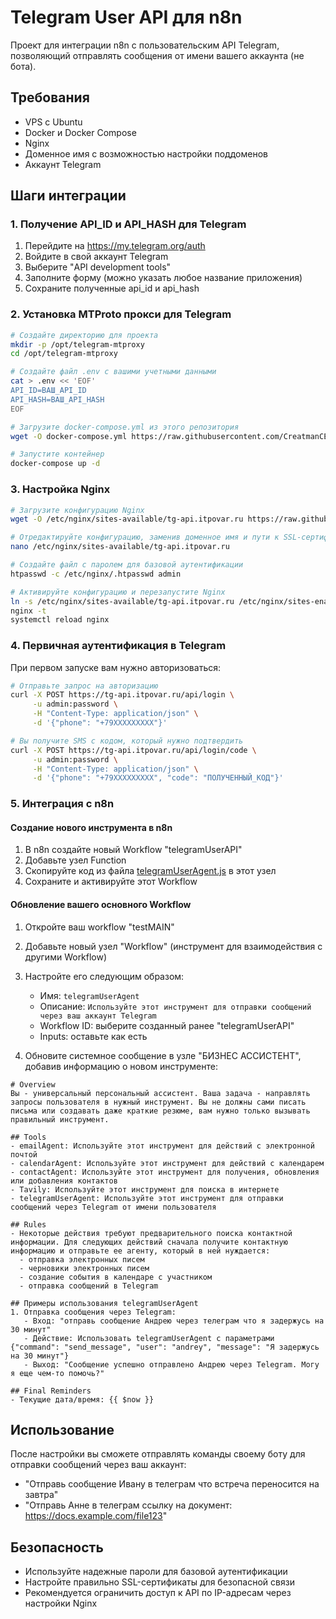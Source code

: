 # Telegram User API для n8n

Проект для интеграции n8n с пользовательским API Telegram, позволяющий отправлять сообщения от имени вашего аккаунта (не бота).

## Требования

- VPS с Ubuntu
- Docker и Docker Compose
- Nginx
- Доменное имя с возможностью настройки поддоменов
- Аккаунт Telegram

## Шаги интеграции

### 1. Получение API_ID и API_HASH для Telegram

1. Перейдите на https://my.telegram.org/auth
2. Войдите в свой аккаунт Telegram
3. Выберите "API development tools"
4. Заполните форму (можно указать любое название приложения)
5. Сохраните полученные api_id и api_hash

### 2. Установка MTProto прокси для Telegram

```bash
# Создайте директорию для проекта
mkdir -p /opt/telegram-mtproxy
cd /opt/telegram-mtproxy

# Создайте файл .env с вашими учетными данными
cat > .env << 'EOF'
API_ID=ВАШ_API_ID
API_HASH=ВАШ_API_HASH
EOF

# Загрузите docker-compose.yml из этого репозитория
wget -O docker-compose.yml https://raw.githubusercontent.com/CreatmanCEO/telegram-user-api/main/docker-compose.yml

# Запустите контейнер
docker-compose up -d
```

### 3. Настройка Nginx

```bash
# Загрузите конфигурацию Nginx
wget -O /etc/nginx/sites-available/tg-api.itpovar.ru https://raw.githubusercontent.com/CreatmanCEO/telegram-user-api/main/nginx-config.conf

# Отредактируйте конфигурацию, заменив доменное имя и пути к SSL-сертификатам
nano /etc/nginx/sites-available/tg-api.itpovar.ru

# Создайте файл с паролем для базовой аутентификации
htpasswd -c /etc/nginx/.htpasswd admin

# Активируйте конфигурацию и перезапустите Nginx
ln -s /etc/nginx/sites-available/tg-api.itpovar.ru /etc/nginx/sites-enabled/
nginx -t
systemctl reload nginx
```

### 4. Первичная аутентификация в Telegram

При первом запуске вам нужно авторизоваться:

```bash
# Отправьте запрос на авторизацию
curl -X POST https://tg-api.itpovar.ru/api/login \
     -u admin:password \
     -H "Content-Type: application/json" \
     -d '{"phone": "+79XXXXXXXXX"}'

# Вы получите SMS с кодом, который нужно подтвердить
curl -X POST https://tg-api.itpovar.ru/api/login/code \
     -u admin:password \
     -H "Content-Type: application/json" \
     -d '{"phone": "+79XXXXXXXXX", "code": "ПОЛУЧЕННЫЙ_КОД"}'
```

### 5. Интеграция с n8n

#### Создание нового инструмента в n8n

1. В n8n создайте новый Workflow "telegramUserAPI"
2. Добавьте узел Function
3. Скопируйте код из файла [telegramUserAgent.js](https://raw.githubusercontent.com/CreatmanCEO/telegram-user-api/main/telegramUserAgent.js) в этот узел
4. Сохраните и активируйте этот Workflow

#### Обновление вашего основного Workflow

1. Откройте ваш workflow "testMAIN"
2. Добавьте новый узел "Workflow" (инструмент для взаимодействия с другими Workflow)
3. Настройте его следующим образом:
   - Имя: `telegramUserAgent`
   - Описание: `Используйте этот инструмент для отправки сообщений через ваш аккаунт Telegram`
   - Workflow ID: выберите созданный ранее "telegramUserAPI"
   - Inputs: оставьте как есть

4. Обновите системное сообщение в узле "БИЗНЕС АССИСТЕНТ", добавив информацию о новом инструменте:

```
# Overview
Вы - универсальный персональный ассистент. Ваша задача - направлять запросы пользователя в нужный инструмент. Вы не должны сами писать письма или создавать даже краткие резюме, вам нужно только вызывать правильный инструмент.

## Tools
- emailAgent: Используйте этот инструмент для действий с электронной почтой
- calendarAgent: Используйте этот инструмент для действий с календарем
- contactAgent: Используйте этот инструмент для получения, обновления или добавления контактов
- Tavily: Используйте этот инструмент для поиска в интернете
- telegramUserAgent: Используйте этот инструмент для отправки сообщений через Telegram от имени пользователя

## Rules
- Некоторые действия требуют предварительного поиска контактной информации. Для следующих действий сначала получите контактную информацию и отправьте ее агенту, который в ней нуждается:
  - отправка электронных писем
  - черновики электронных писем
  - создание события в календаре с участником
  - отправка сообщений в Telegram

## Примеры использования telegramUserAgent
1. Отправка сообщения через Telegram:
   - Вход: "отправь сообщение Андрею через телеграм что я задержусь на 30 минут"
   - Действие: Использовать telegramUserAgent с параметрами {"command": "send_message", "user": "andrey", "message": "Я задержусь на 30 минут"}
   - Выход: "Сообщение успешно отправлено Андрею через Telegram. Могу я еще чем-то помочь?"

## Final Reminders
- Текущие дата/время: {{ $now }}
```

## Использование

После настройки вы сможете отправлять команды своему боту для отправки сообщений через ваш аккаунт:

- "Отправь сообщение Ивану в телеграм что встреча переносится на завтра"
- "Отправь Анне в телеграм ссылку на документ: https://docs.example.com/file123"

## Безопасность

- Используйте надежные пароли для базовой аутентификации
- Настройте правильно SSL-сертификаты для безопасной связи
- Рекомендуется ограничить доступ к API по IP-адресам через настройки Nginx
